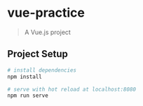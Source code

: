 # vue-practice

> A Vue.js project

## Project Setup

```bash
# install dependencies
npm install

# serve with hot reload at localhost:8080
npm run serve
```
